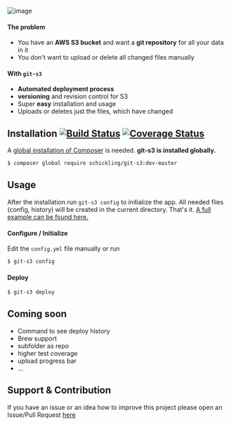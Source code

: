 ![image](http://i.imagebanana.com/img/sgfs0rmr/Gits3.jpg)

#### The problem
* You have an __AWS S3 bucket__ and want a __git repository__ for all your data in it
* You don't want to upload or delete all changed files manually

#### With `git-s3`
* __Automated deployment process__
* __versioning__ and revision control for S3
* Super __easy__ installation and usage
* Uploads or deletes just the files, which have changed


## Installation [![Build Status](https://travis-ci.org/schickling/git-s3.png)](https://travis-ci.org/schickling/git-s3) [![Coverage Status](https://coveralls.io/repos/schickling/git-s3/badge.png?branch=master)](https://coveralls.io/r/schickling/git-s3?branch=master)
A [global installation of Composer](https://github.com/schickling/git-s3/blob/master/doc/COMPOSER.md) is needed. __git-s3 is installed globally.__
```sh
$ composer global require schickling/git-s3:dev-master
```

## Usage
After the installation run `git-s3 config` to initialize the app.  All needed files (config, history) will be created in the current directory. That's it. [A full example can be found here.](https://github.com/schickling/git-s3/blob/master/doc/EXAMPLE.md)

#### Configure / Initialize
Edit the `config.yml` file manually or run
```sh
$ git-s3 config
```

#### Deploy
```sh
$ git-s3 deploy
```

## Coming soon
* Command to see deploy history
* Brew support
* subfolder as repo
* higher test coverage
* upload progress bar
* ...

## Support & Contribution
If you have an issue or an idea how to improve this project please open an Issue/Pull Request [here](https://github.com/schickling/git-s3/issues)
